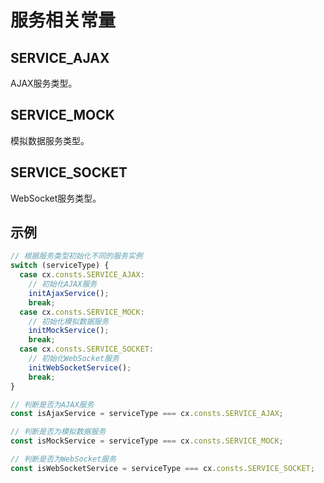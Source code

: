 # 服务相关常量

## SERVICE_AJAX
AJAX服务类型。

## SERVICE_MOCK
模拟数据服务类型。

## SERVICE_SOCKET
WebSocket服务类型。

## 示例

```js
// 根据服务类型初始化不同的服务实例
switch (serviceType) {
  case cx.consts.SERVICE_AJAX:
    // 初始化AJAX服务
    initAjaxService();
    break;
  case cx.consts.SERVICE_MOCK:
    // 初始化模拟数据服务
    initMockService();
    break;
  case cx.consts.SERVICE_SOCKET:
    // 初始化WebSocket服务
    initWebSocketService();
    break;
}

// 判断是否为AJAX服务
const isAjaxService = serviceType === cx.consts.SERVICE_AJAX;

// 判断是否为模拟数据服务
const isMockService = serviceType === cx.consts.SERVICE_MOCK;

// 判断是否为WebSocket服务
const isWebSocketService = serviceType === cx.consts.SERVICE_SOCKET;